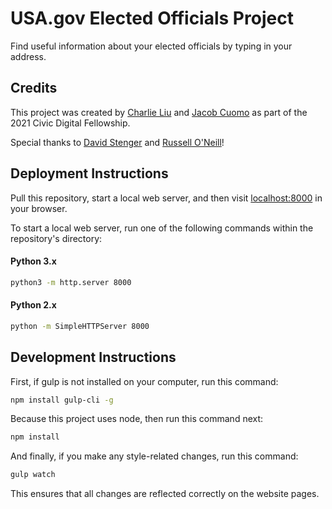 # USA.gov Elected Officials Project
Find useful information about your elected officials by typing in your address.

## Credits
This project was created by [Charlie Liu](https://linkedin.com/in/cliu13) and [Jacob Cuomo](https://linkedin.com/in/jacob-cuomo-659937125) as part of the 2021 Civic Digital Fellowship.

Special thanks to [David Stenger](https://github.com/davidstenger) and [Russell O'Neill](https://github.com/smileytech)!

## Deployment Instructions
Pull this repository, start a local web server, and then visit [localhost:8000](http://localhost:8000) in your browser.

To start a local web server, run one of the following commands within the repository's directory:

#### Python 3.x
```bash
python3 -m http.server 8000
```

#### Python 2.x
```bash
python -m SimpleHTTPServer 8000
```

## Development Instructions
First, if gulp is not installed on your computer, run this command:

```bash
npm install gulp-cli -g
```

Because this project uses node, then run this command next:
```bash
npm install
```

And finally, if you make any style-related changes, run this command:

```bash
gulp watch
```

This ensures that all changes are reflected correctly on the website pages.
